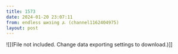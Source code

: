 ```yaml
---
title: 1573
date: 2024-01-20 23:07:11
from: endless шизing ⍼ (channel1162404975)
layout: post
---
```


![[(File not included. Change data exporting settings to download.)]]


